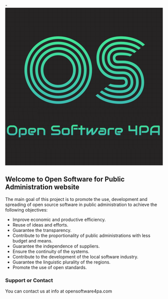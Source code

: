 -![OpenSoftware4pa.com](https://github.com/opensoftware4pa/opensoftware4pa.com/blob/gh-pages/OS4PA_logo.png?raw=true "OpenSoftware4pa.com")

## Welcome to Open Software for Public Administration website

The main goal of this project is to promote the use, development and spreading of open source software in public administration to achieve the following objectives:

- Improve economic and productive efficiency.
- Reuse of ideas and efforts.
- Guarantee the transparency.
- Contribute to the proportionality of public administrations with less budget and means.
- Guarantee the independence of suppliers.
- Ensure the continuity of the systems.
- Contribute to the development of the local software industry.
- Guarantee the linguistic plurality of the regions.
- Promote the use of open standards.

### Support or Contact

You can contact us at info at opensoftware4pa.com
